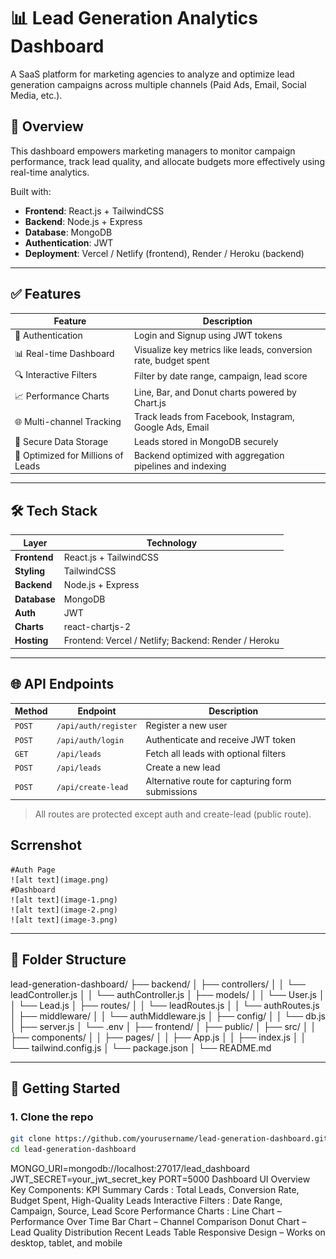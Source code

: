 # 📊 Lead Generation Analytics Dashboard

A SaaS platform for marketing agencies to analyze and optimize lead generation campaigns across multiple channels (Paid Ads, Email, Social Media, etc.).

## 🧾 Overview

This dashboard empowers marketing managers to monitor campaign performance, track lead quality, and allocate budgets more effectively using real-time analytics.

Built with:

- **Frontend**: React.js + TailwindCSS
- **Backend**: Node.js + Express
- **Database**: MongoDB
- **Authentication**: JWT
- **Deployment**: Vercel / Netlify (frontend), Render / Heroku (backend)

---

## ✅ Features

| Feature                            | Description                                                     |
| ---------------------------------- | --------------------------------------------------------------- |
| 🔐 Authentication                  | Login and Signup using JWT tokens                               |
| 📊 Real-time Dashboard             | Visualize key metrics like leads, conversion rate, budget spent |
| 🔍 Interactive Filters             | Filter by date range, campaign, lead score                      |
| 📈 Performance Charts              | Line, Bar, and Donut charts powered by Chart.js                 |
| 🌐 Multi-channel Tracking          | Track leads from Facebook, Instagram, Google Ads, Email         |
| 💾 Secure Data Storage             | Leads stored in MongoDB securely                                |
| 🚀 Optimized for Millions of Leads | Backend optimized with aggregation pipelines and indexing       |

---

## 🛠️ Tech Stack

| Layer        | Technology                                           |
| ------------ | ---------------------------------------------------- |
| **Frontend** | React.js + TailwindCSS                               |
| **Styling**  | TailwindCSS                                          |
| **Backend**  | Node.js + Express                                    |
| **Database** | MongoDB                                              |
| **Auth**     | JWT                                                  |
| **Charts**   | react-chartjs-2                                      |
| **Hosting**  | Frontend: Vercel / Netlify; Backend: Render / Heroku |

---

## 🌐 API Endpoints

| Method | Endpoint             | Description                                      |
| ------ | -------------------- | ------------------------------------------------ |
| `POST` | `/api/auth/register` | Register a new user                              |
| `POST` | `/api/auth/login`    | Authenticate and receive JWT token               |
| `GET`  | `/api/leads`         | Fetch all leads with optional filters            |
| `POST` | `/api/leads`         | Create a new lead                                |
| `POST` | `/api/create-lead`   | Alternative route for capturing form submissions |

> All routes are protected except auth and create-lead (public route).

## Scrrenshot

    #Auth Page
    ![alt text](image.png)
    #Dashboard
    ![alt text](image-1.png)
    ![alt text](image-2.png)
    ![alt text](image-3.png)

---

## 📁 Folder Structure

lead-generation-dashboard/
├── backend/
│ ├── controllers/
│ │ └── leadController.js
│ │ └── authController.js
│ ├── models/
│ │ └── User.js
│ │ └── Lead.js
│ ├── routes/
│ │ └── leadRoutes.js
│ │ └── authRoutes.js
│ ├── middleware/
│ │ └── authMiddleware.js
│ ├── config/
│ │ └── db.js
│ ├── server.js
│ └── .env
│
├── frontend/
│ ├── public/
│ ├── src/
│ │ ├── components/
│ │ ├── pages/
│ │ ├── App.js
│ │ ├── index.js
│ │ └── tailwind.config.js
│ └── package.json
│
└── README.md

---

## 🚀 Getting Started

### 1. Clone the repo

```bash
git clone https://github.com/yourusername/lead-generation-dashboard.git
cd lead-generation-dashboard
```

MONGO_URI=mongodb://localhost:27017/lead_dashboard
JWT_SECRET=your_jwt_secret_key
PORT=5000
Dashboard UI Overview
Key Components:
KPI Summary Cards : Total Leads, Conversion Rate, Budget Spent, High-Quality Leads
Interactive Filters : Date Range, Campaign, Source, Lead Score
Performance Charts :
Line Chart – Performance Over Time
Bar Chart – Channel Comparison
Donut Chart – Lead Quality Distribution
Recent Leads Table
Responsive Design – Works on desktop, tablet, and mobile
